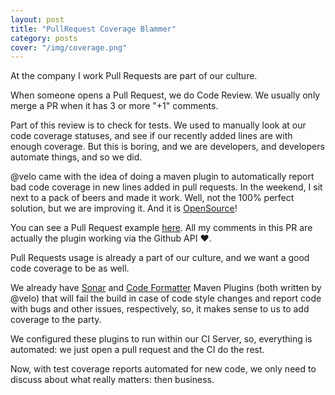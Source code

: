 ```yaml
---
layout: post
title: "PullRequest Coverage Blammer"
category: posts
cover: "/img/coverage.png"
---
```


At the company I work Pull Requests are part of our culture.

When someone opens a Pull Request, we do Code Review. We
usually only merge a PR when it has 3 or more "+1" comments.

Part of this review is to check for tests. We used to manually
look at our code coverage statuses, and see if our recently
added lines are with enough coverage. But this is boring,
and we are developers, and developers automate things,
and so we did.

@velo came with the idea of doing a maven plugin to automatically
report bad code coverage in new lines added in pull requests.
In the weekend, I sit next to a pack of beers and made it
work. Well, not the 100% perfect solution, but we are
improving it. And it is [OpenSource][repo]!

You can see a Pull Request example [here][pr]. All my comments
in this PR are actually the plugin working via the Github API
:heart:.

Pull Requests usage is already a part of our culture, and
we want a good code coverage to be as well.

We already have [Sonar][sonar] and
[Code Formatter][formatter] Maven Plugins (both written
by @velo) that will fail the build in case of code style
changes and report code with bugs and other issues,
respectively, so, it makes sense to us to add coverage
to the party.

We configured these plugins to run within our CI Server,
so, everything is automated: we just open a pull request
and the CI do the rest.

Now, with test coverage reports automated for new code, we
only need to discuss about what really matters: then business.


[formatter]: http://lepaysmaudit.blogspot.com.br/2014/03/one-formatter-to-rule-them-all.html
[sonar]: http://lepaysmaudit.blogspot.com.br/2014/03/getting-pull-request-and-sonar-playing.html
[repo]: https://github.com/caarlos0/coverage-maven-plugin
[pr]: https://github.com/caarlos0/coverage-maven-plugin/pull/16
